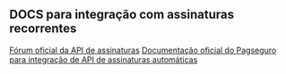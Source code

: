 ## DOCS para integração com assinaturas recorrentes ##
[Fórum oficial da API de assinaturas](http://forum.pagseguro.uol.com.br/f/520/api-de-assinatura)
[Documentação oficial do Pagseguro para integração de API de assinaturas automáticas](http://download.uol.com.br/pagseguro/docs/pagseguro-assinatura-automatica.pdf)